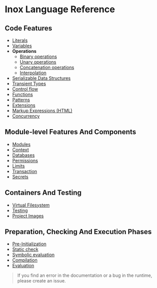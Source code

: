 # Inox Language Reference

## Code Features

- [Literals](./literals.md)
- [Variables](./variables.md)
- **Operations**
  - [Binary operations](./binary-operations.md)
  - [Unary operations](./unary-operations)
  - [Concatenation operations](./concatenation-operations.md)
  - [Interpolation](./interpolations.md)
- [Serializable Data Structures](./serializable-data-structures.md)
- [Transient Types](./transient-types.md)
- [Control flow](./control-flow.md)
- [Functions](./functions.md)
- [Patterns](./patterns.md)
- [Extensions](./extensions.md)
- [Markup Expressions (HTML)](./markup-expressions.md)
- [Concurrency](./concurrency.md)

## Module-level Features And Components

- [Modules](./modules.md)
- [Context](./context.md)
- [Databases](./databases.md)
- [Permissions](./permissions.md)
- [Limits](./limits.md)
- [Transaction](./transaction.md)
- [Secrets](./secrets.md)

## Containers And Testing

- [Virtual Filesystem](./virtual-filesystem.md)
- [Testing](./testing.md)
- [Project Images](./project-images.md)

## Preparation, Checking And Execution Phases

- [Pre-Initialization](./pre-initialization.md)
- [Static check](./static-check.md)
- [Symbolic evaluation](./symbolic-evaluation.md)
- [Compilation](./compilation.md)
- [Evaluation](./evaluation.md)

> If you find an error in the documentation or a bug in the runtime, please
> create an issue.

